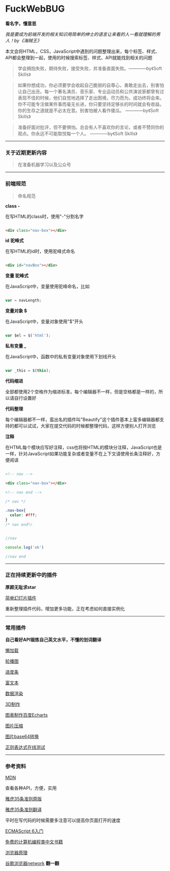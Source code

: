 # FuckWebBUG
**看名字，懂意思**

*我是要成为前端开发的相关知识用简单的绅士的语言让来看的人一看就理解的男人！by《海贼王》*

本文会将HTML，CSS，JavaScript中遇到的问题整理出来，每个标签、样式、API都会整理到一起，使用的时候搜索标签、样式、API就能找到相关的问题

> 学会拥抱失败，期待失败，接受失败，并准备直面失败。————by《Soft Skills》

> 如果你想成功，你必须要学会收起自己脆弱的自尊心，勇敢走出去，别害怕让自己出丑。每一个著名演员、音乐家、专业运动员和公共演说家都曾有过表现不佳的时候，他们自觉地选择了走出困境，尽力而为。成功终将会来。你不可能专注做某件事而毫无长进，你只要坚持足够长的时间就会有收益。你的生存之道就是不必太在意。别害怕被人看作傻瓜。 ————by《Soft Skills》

> 准备好面对批评，但不要惧怕。总会有人不喜欢你的言论，或者不赞同你的观点。你永远不可能取悦每一个人。 ————by《Soft Skills》

***

### 关于近期更新内容

> 在准备机器学习以及公众号

***

### 前端规范

> 命名规范

**class -**

在写HTML的class时，使用"-"分割名字

```html

<div class="nav-box"></div>

```

**id 驼峰式**

在写HTML的id时，使用驼峰式命名

```html

<div id="navBox"></div>

```

**变量 驼峰式**

在JavaScript中，变量使用驼峰命名，比如

```JavaScript

var = navLength;

```

**变量对象 $**

在JavaScript中，变量对象使用"$"开头

```JavaScript

var $el = $('html');

```

**私有变量 _**

在JavaScript中，函数中的私有变量对象使用下划线开头

```JavaScript

var _this = $(this);

```

**代码缩进**

全部都使用2个空格作为缩进标准，每个编辑器不一样，但是空格都是一样的，所以请自行设置好

**代码整理**

每个编辑器都不一样，蛮出名的插件叫"Beautify"这个插件基本上蛮多编辑器都支持的都可以试试，大家在提交代码的时候都整理代码，这样方便别人打开浏览

**注释**

在HTML每个模块应写好注释，css也将按HTML的模块分注释，JavaScript也是一样，针对JavaScript如果功能复杂或者变量不在上下文请使用长条注释好，方便阅读

``` HTML

<!-- nav -->

<div class="nav-box"></div>

<!-- nav end -->

```

``` CSS
/* nav */

.nav-box{
  color: #fff;
}
/* nav end*/

```

``` JavaScript

//nav

console.log('ok')

//nav end

```

***

### 正在持续更新中的插件

**厚颜无耻求star**

[简单幻灯片插件](https://frosv.github.io/RollMagic)

重新整理插件代码，增加更多功能，正在考虑如何直接实例化

***

### 常用插件

**自己看好API锻炼自己英文水平，不懂的划词翻译**

[懒加载](https://github.com/tuupola/jquery_lazyload)

[轮播图](https://github.com/kenwheeler/slick)

[进度条](https://github.com/andreruffert/rangeslider.js)

[富文本](https://github.com/summernote/summernote)

[数据渲染](https://github.com/olado/doT)

[3D制作](https://github.com/mrdoob/three.js)

[图表制作百度Echarts](https://github.com/ecomfe/echarts)

[图片压缩](https://tinypng.com/)

[图片base64转换](https://c.runoob.com/front-end/59)

[正则表达式在线测试](http://tool.chinaz.com/regex/)

***

### 参考资料

[MDN](https://developer.mozilla.org/zh-CN/docs/Web/JavaScript)

查看各种API，方便，实用

[雅虎35条准则原版](https://developer.yahoo.com/performance/rules.html)

[雅虎35条准则翻译](http://blog.csdn.net/magneto7/article/details/53140269)

平时在写代码的时候需要多注意可以提高你页面打开的速度

[ECMAScript 6入门](https://github.com/ruanyf/es6tutorial)

[免费的计算机编程类中文书籍](https://github.com/justjavac/free-programming-books-zh_CN)

[浏览器原理](http://kb.cnblogs.com/page/129756/)

[谷歌浏览器network](https://developers.google.com/web/tools/chrome-devtools/network-performance/resource-loading#view-network-timing-details-for-a-specific-resource)  **翻一翻**

